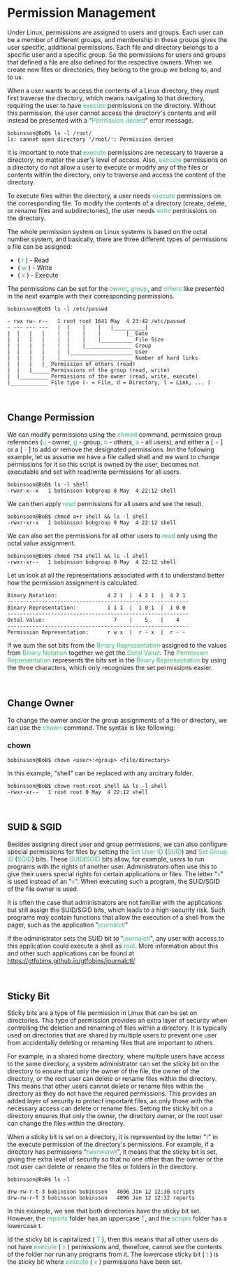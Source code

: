 # Permission Management

Under Linux, permissions are assigned to users and groups. Each user can be a member of different groups, and membership in these groups gives the user specific, additional permissions. Each file and directory belongs to a specific user and a specific group. So the permissions for users and groups that defined a file are also defined for the respective owners. When we create new files or directories, they belong to the group we belong to, and to us.

When a user wants to access the contents of a Linux directory, they must first traverse the directory, which means navigating to that directory, requiring the user to have <span style="color: #2dc26b;">execute</span> permissions on the directory. Without this permission, the user cannot access the directory's contents and will instead be presented with a "<span style="color: #2dc26b;">Permission denied</span>" error message.

```Shell
bobinsson@BoB$ ls -l /root/
ls: cannot open directory '/root/': Permission denied
```

It is important to note that <span style="color: #2dc26b;">execute</span> permissions are necessary to traverse a directory, no matter the user's level of access. Also, <span style="color: #2dc26b;">execute</span> permissions on a directory do not allow a user to execute or modify any of the files or contents within the directory, only to traverse and access the content of the directory.

To execute files within the directory, a user needs <span style="color: #2dc26b;">execute</span> permissions on the corresponding file. To modify the contents of a directory (create, delete, or rename files and subdirectories), the user needs <span style="color: #2dc26b;">write</span> permissions on the directory.

The whole permission system on Linux systems is based on the octal number system, and basically, there are three different types of permissions a file can be assigned:

- ( <span style="color: #2dc26b;">r</span> ) - Read
- ( <span style="color: #2dc26b;">w</span> ) - Write
- ( <span style="color: #2dc26b;">x</span> ) - Execute

The permissions can be set for the <span style="color: #2dc26b;">owner</span>, <span style="color: #2dc26b;">group</span>, and <span style="color: #2dc26b;">others</span> like presented in the next example with their corresponding permissions.

```Shell
bobinsson@BoB$ ls -l /etc/passwd

- rwx rw- r--   1 root root 1641 May  4 23:42 /etc/passwd
- --- --- ---   |  |    |    |   |__________|
|  |   |   |    |  |    |    |        |_ Date
|  |   |   |    |  |    |    |__________ File Size
|  |   |   |    |  |    |_______________ Group
|  |   |   |    |  |____________________ User
|  |   |   |    |_______________________ Number of hard links
|  |   |   |_ Permission of others (read)
|  |   |_____ Permissions of the group (read, write)
|  |_________ Permissions of the owner (read, write, execute)
|____________ File type (- = File, d = Directory, l = Link, ... )
```

&nbsp;

## Change Permission

We can modify permissions using the <span style="color: #2dc26b;">chmod</span> command, permission group references (<span style="color: #2dc26b;">u</span> - owner, <span style="color: #2dc26b;">g</span> - group, <span style="color: #2dc26b;">o</span> - others, <span style="color: #2dc26b;">a</span> - all users), and either a \[ <span style="color: #2dc26b;">+</span> \] or a \[ <span style="color: #2dc26b;">\-</span> \] to add or remove the designated permissions. Inn the following example, let us assume we have a file called shell and we want to change permissions for it so this script is owned by the user, becomes not executable and set with read/write permissions for all users.

```Shell
bobinsson@BoB$ ls -l shell
-rwxr-x--x   1 bobinsson bobgroup 0 May  4 22:12 shell
```

We can then apply <span style="color: #2dc26b;">read</span> permissions for all users and see the result.

```Shell
bobinsson@BoB$ chmod a+r shell && ls -l shell
-rwxr-xr-x   1 bobinsson bobgroup 0 May  4 22:12 shell
```

We can also set the permissions for all other users to <span style="color: #2dc26b;">read</span> only using the octal value assignment.

```Shell
bobinsson@BoB$ chmod 754 shell && ls -l shell
-rwxr-xr--   1 bobinsson bobgroup 0 May  4 22:12 shell
```

Let us look at all the representations associated with it to understand better how the permission assignment is calculated.

```Shell
Binary Notation:                4 2 1  |  4 2 1  |  4 2 1
----------------------------------------------------------
Binary Representation:          1 1 1  |  1 0 1  |  1 0 0
----------------------------------------------------------
Octal Value:                      7    |    5    |    4
----------------------------------------------------------
Permission Representation:      r w x  |  r - x  |  r - -
```

If we sum the set bits from the <span style="color: #2dc26b;">Binary Representation</span> assigned to the values from <span style="color: #2dc26b;">Binary Notation</span> together we get the <span style="color: #2dc26b;">Octal Value</span>. The <span style="color: #2dc26b;">Permission Representation</span> represents the bits set in the <span style="color: #2dc26b;">Binary Representation</span> by using the three characters, which only recognizes the set permissions easier.

&nbsp;

## Change Owner

To change the owner and/or the group assignments of a file or directory, we can use the <span style="color: #2dc26b;">chown</span> command. The syntax is like following:

### chown

```Shell
bobinsson@BoB$ chown <user>:<group> <file/directory>
```

In this example, "shell" can be replaced with any arcitrary folder.

```Shell
bobinsson@BoB$ chown root:root shell && ls -l shell
-rwxr-xr--   1 root root 0 May  4 22:12 shell
```

&nbsp;

## SUID & SGID

Besides assigning direct user and group permissions, we can also configure special permissions for files by setting the <span style="color: #2dc26b;">Set User ID</span> (<span style="color: #2dc26b;">SUID</span>) and <span style="color: #2dc26b;">Set Group ID</span> (<span style="color: #2dc26b;">SGID</span>) bits. These <span style="color: #2dc26b;">SUID</span>/<span style="color: #2dc26b;">SGID</span> bits allow, for example, users to run programs with the rights of another user. Administrators often use this to give their users special rights for certain applications or files. The letter "<span style="color: #2dc26b;">s</span>" is used instead of an "<span style="color: #2dc26b;">x</span>". When executing such a program, the SUID/SGID of the file owner is used.

It is often the case that administrators are not familiar with the applications but still assign the SUID/SGID bits, which leads to a high-security risk. Such programs may contain functions that allow the execution of a shell from the pager, such as the application "<span style="color: #2dc26b;">journalctl</span>"

If the administrator sets the SUID bit to "<span style="color: #2dc26b;">journalctl</span>", any user with access to this application could execute a shell as <span style="color: #2dc26b;">root</span>. More information about this and other such applications can be found at https://gtfobins.github.io/gtfobins/journalctl/

&nbsp;

## Sticky Bit

Sticky bits are a type of file permission in Linux that can be set on directories. This type of permission provides an extra layer of security when controlling the deletion and renaming of files within a directory. It is typically used on directories that are shared by multiple users to prevent one user from accidentally deleting or renaming files that are important to others.

For example, in a shared home directory, where multiple users have access to the same directory, a system administrator can set the sticky bit on the directory to ensure that only the owner of the file, the owner of the directory, or the root user can delete or rename files within the directory. This means that other users cannot delete or rename files within the directory as they do not have the required permissions. This provides an added layer of security to protect important files, as only those with the necessary access can delete or rename files. Setting the sticky bit on a directory ensures that only the owner, the directory owner, or the root user can change the files within the directory.

When a sticky bit is set on a directory, it is represented by the letter "<span style="color: #2dc26b;">t</span>" in the execute permission of the directory's permissions. For example, if a directory has permissions “<span style="color: #2dc26b;">rwxrwxrwt</span>", it means that the sticky bit is set, giving the extra level of security so that no one other than the owner or the root user can delete or rename the files or folders in the directory.

```Shell
bobinsson@BoB$ ls -l

drw-rw-r-t 3 bobinsson bobinsson   4096 Jan 12 12:30 scripts
drw-rw-r-T 3 bobinsson bobinsson   4096 Jan 12 12:32 reports
```

In this example, we see that both directories have the sticky bit set. However, the <span style="color: #2dc26b;">reports</span> folder has an uppercase <span style="color: #2dc26b;">T</span>, and the <span style="color: #2dc26b;">scripts</span> folder has a lowercase t.

Id the sticky bit is capitalized ( <span style="color: #2dc26b;">T</span> ), then this means that all other users do not have <span style="color: #2dc26b;">execute</span> ( <span style="color: #2dc26b;">x</span> ) permissions and, therefore, cannot see the contents of the folder nor run any programs from it. The lowercase sticky bit ( <span style="color: #2dc26b;">t</span> ) is the sticky bit where <span style="color: #2dc26b;">execute</span> ( <span style="color: #2dc26b;">x</span> ) permissions have been set.